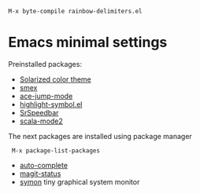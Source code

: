 

```
M-x byte-compile rainbow-delimiters.el 
```


# Emacs minimal settings

Preinstalled packages:  

- [Solarized color theme](https://github.com/sellout/emacs-color-theme-solarized)
- [smex](https://github.com/nonsequitur/smex/)
- [ace-jump-mode](https://github.com/winterTTr/ace-jump-mode)
- [highlight-symbol.el](https://github.com/nschum/highlight-symbol.el)
- [SrSpeedbar](http://www.emacswiki.org/emacs/SrSpeedbar)
- [scala-mode2](https://github.com/hvesalai/scala-mode2)

The next packages are installed using package manager

     M-x package-list-packages

- [auto-complete](https://github.com/auto-complete/auto-complete)
- [magit-status](http://magit.vc/)
- [symon](https://melpa.org/?utm_source=dlvr.it&utm_medium=twitter#/symon) tiny graphical system monitor
